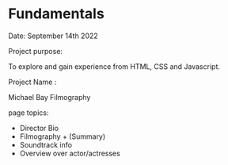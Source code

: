 # Fundamentals

Date: September 14th 2022

Project purpose: 

To explore and gain experience from  HTML, CSS and Javascript.


Project Name :  

Michael Bay Filmography

page topics:

- Director Bio
- Filmography  + (Summary)
- Soundtrack info
- Overview over actor/actresses




